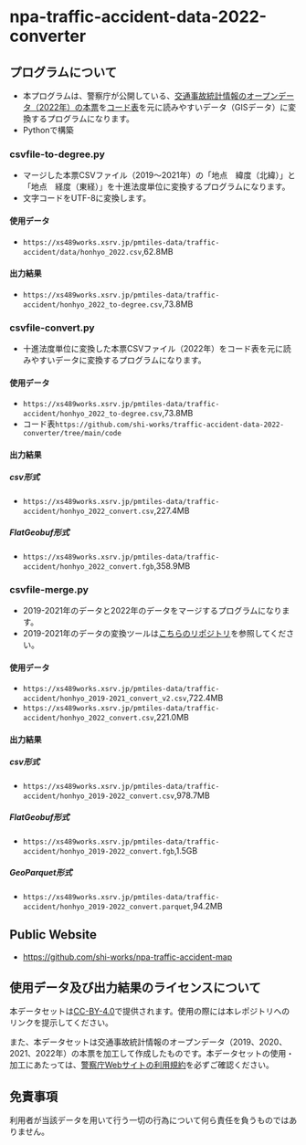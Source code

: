 # npa-traffic-accident-data-2022-converter
## プログラムについて
- 本プログラムは、警察庁が公開している、[交通事故統計情報のオープンデータ（2022年）の本票](https://www.npa.go.jp/publications/statistics/koutsuu/opendata/2022/opendata_2022.html)を[コード表](https://www.npa.go.jp/publications/statistics/koutsuu/opendata/2022/opendata_2022.html)を元に読みやすいデータ（GISデータ）に変換するプログラムになります。
- Pythonで構築

### csvfile-to-degree.py
- マージした本票CSVファイル（2019～2021年）の「地点　緯度（北緯）」と「地点　経度（東経）」を十進法度単位に変換するプログラムになります。
- 文字コードをUTF-8に変換します。

#### 使用データ
- `https://xs489works.xsrv.jp/pmtiles-data/traffic-accident/data/honhyo_2022.csv`,62.8MB

#### 出力結果
- `https://xs489works.xsrv.jp/pmtiles-data/traffic-accident/honhyo_2022_to-degree.csv`,73.8MB  

### csvfile-convert.py
- 十進法度単位に変換した本票CSVファイル（2022年）をコード表を元に読みやすいデータに変換するプログラムになります。

#### 使用データ
- `https://xs489works.xsrv.jp/pmtiles-data/traffic-accident/honhyo_2022_to-degree.csv`,73.8MB  
- コード表`https://github.com/shi-works/traffic-accident-data-2022-converter/tree/main/code`

#### 出力結果
##### csv形式
- `https://xs489works.xsrv.jp/pmtiles-data/traffic-accident/honhyo_2022_convert.csv`,227.4MB  
##### FlatGeobuf形式
- `https://xs489works.xsrv.jp/pmtiles-data/traffic-accident/honhyo_2022_convert.fgb`,358.9MB

### csvfile-merge.py
- 2019-2021年のデータと2022年のデータをマージするプログラムになります。
- 2019-2021年のデータの変換ツールは[こちらのリポジトリ](https://github.com/shi-works/npa-traffic-accident-data-converter)を参照してください。

#### 使用データ
- `https://xs489works.xsrv.jp/pmtiles-data/traffic-accident/honhyo_2019-2021_convert_v2.csv`,722.4MB  
- `https://xs489works.xsrv.jp/pmtiles-data/traffic-accident/honhyo_2022_convert.csv`,221.0MB

#### 出力結果
##### csv形式
- `https://xs489works.xsrv.jp/pmtiles-data/traffic-accident/honhyo_2019-2022_convert.csv`,978.7MB  
##### FlatGeobuf形式
- `https://xs489works.xsrv.jp/pmtiles-data/traffic-accident/honhyo_2019-2022_convert.fgb`,1.5GB
##### GeoParquet形式
- `https://xs489works.xsrv.jp/pmtiles-data/traffic-accident/honhyo_2019-2022_convert.parquet`,94.2MB

## Public Website
- https://github.com/shi-works/npa-traffic-accident-map

## 使用データ及び出力結果のライセンスについて
本データセットは[CC-BY-4.0](https://pmtiles-data.s3.ap-northeast-1.amazonaws.com/traffic-accident/LICENSE)で提供されます。使用の際には本レポジトリへのリンクを提示してください。

また、本データセットは交通事故統計情報のオープンデータ（2019、2020、2021、2022年）の本票を加工して作成したものです。本データセットの使用・加工にあたっては、[警察庁Webサイトの利用規約](https://www.npa.go.jp/rules/index.html)を必ずご確認ください。

## 免責事項
利用者が当該データを用いて行う一切の行為について何ら責任を負うものではありません。
